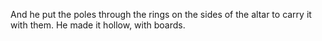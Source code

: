 And he put the poles through the rings on the sides of the altar to carry it with them. He made it hollow, with boards.
